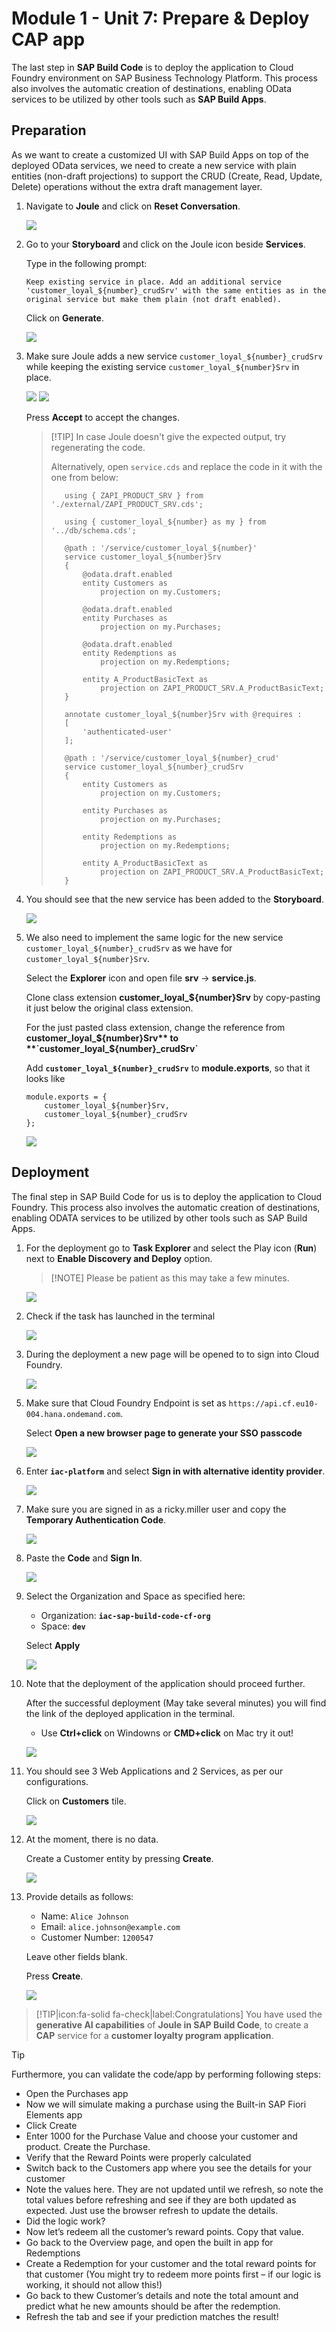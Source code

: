 # Module 1 - Unit 7: Prepare & Deploy CAP app  

The last step in **SAP Build Code** is to deploy the application to Cloud Foundry environment on SAP Business Technology Platform. This process also involves the automatic creation of destinations, enabling OData services to be utilized by other tools such as **SAP Build Apps**.

## Preparation

As we want to create a customized UI with SAP Build Apps on top of the deployed OData services, we need to create a new service with plain entities (non-draft projections) to support the CRUD (Create, Read, Update, Delete) operations without the extra draft management layer.

1. Navigate to **Joule** and click on **Reset Conversation**.
    
    ![](./images/131.png)

2. Go to your **Storyboard** and click on the Joule icon beside **Services**.

    Type in the following prompt:
    
    ``` code
    Keep existing service in place. Add an additional service 'customer_loyal_${number}_crudSrv' with the same entities as in the original service but make them plain (not draft enabled). 
    ```
    
    Click on **Generate**.

    ![](./images/126.png)

3. Make sure Joule adds a new service `customer_loyal_${number}_crudSrv` while keeping the existing service `customer_loyal_${number}Srv` in place.

    ![](./images/127.png)
    ![](./images/128.png)

    Press **Accept** to accept the changes.

    > [!TIP] In case Joule doesn't give the expected output, try regenerating the code. 
    >
    > Alternatively, open `service.cds` and replace the code in it with the one from below:
    > ```code
    >    using { ZAPI_PRODUCT_SRV } from './external/ZAPI_PRODUCT_SRV.cds';
    >
    >    using { customer_loyal_${number} as my } from '../db/schema.cds';
    >
    >    @path : '/service/customer_loyal_${number}'
    >    service customer_loyal_${number}Srv
    >    {
    >        @odata.draft.enabled
    >        entity Customers as
    >            projection on my.Customers;
    >
    >        @odata.draft.enabled
    >        entity Purchases as
    >            projection on my.Purchases;
    >
    >        @odata.draft.enabled
    >        entity Redemptions as
    >            projection on my.Redemptions;
    >
    >        entity A_ProductBasicText as
    >            projection on ZAPI_PRODUCT_SRV.A_ProductBasicText;
    >    }
    >
    >    annotate customer_loyal_${number}Srv with @requires :
    >    [
    >        'authenticated-user'
    >    ];
    >
    >    @path : '/service/customer_loyal_${number}_crud'
    >    service customer_loyal_${number}_crudSrv
    >    {
    >        entity Customers as
    >            projection on my.Customers;
    >
    >        entity Purchases as
    >            projection on my.Purchases;
    >
    >        entity Redemptions as
    >            projection on my.Redemptions;
    >
    >        entity A_ProductBasicText as
    >            projection on ZAPI_PRODUCT_SRV.A_ProductBasicText;
    >    }
    > ```

4. You should see that the new service has been added to the **Storyboard**.

    ![](./images/129.png)

5. We also need to implement the same logic for the new service `customer_loyal_${number}_crudSrv` as we have for `customer_loyal_${number}Srv`.

    Select the **Explorer** icon and open file **srv** -> **service.js**.

    Clone class extension **customer_loyal_${number}Srv** by copy-pasting it just below the original class extension.

    For the just pasted class extension, change the reference from **customer_loyal_${number}Srv** to **`customer_loyal_${number}_crudSrv`**

    Add **`customer_loyal_${number}_crudSrv`** to **module.exports**, so that it looks like

    ``` code
    module.exports = {
        customer_loyal_${number}Srv,
        customer_loyal_${number}_crudSrv
    };
    ```

    ![](./images/132.png)
    

## Deployment
The final step in SAP Build Code for us is to deploy the application to Cloud Foundry. This process also involves the automatic creation of destinations, enabling ODATA services to be utilized by other tools such as SAP Build Apps.

1. For the deployment go to **Task Explorer** and select the Play icon (**Run**) next to **Enable Discovery and Deploy** option.

    >[!NOTE] Please be patient as this may take a few minutes.

    ![](./images/253-8_CloudFoundry-1.png)

2. Check if the task has launched in the terminal

    ![](./images/253-8_CloudFoundry-2.png)

3. During the deployment a new page will be opened to to sign into Cloud Foundry.

    ![](./images/253-8_CloudFoundry-3.png)

<!-- 4. Please note that this is a shared landscape so we need to minimize the size of your application. Before deploying the application to Cloud Foundry, we need to set the memory footprint of the application.

1. Select the **Explorer** icon and open the **mta.yaml** file.

    ![](./images/253-8_CloudFoundry-4a.png)

2. Search the **memory** parameter of your application and change the value to **64MB**.

    ![](./images/253-8_CloudFoundry-4b.png)

3. Right select the **mta.yaml file** and select **Build MTA Project**

    ![](./images/253-8_CloudFoundry-4c.png)

4. When the job is complete, the following message is printed to the **Terminal**.

    ![](./images/253-8_CloudFoundry-4d.png) -->

5. Make sure that Cloud Foundry Endpoint is set as `https://api.cf.eu10-004.hana.ondemand.com`.
    
    Select **Open a new browser page to generate your SSO passcode**

    ![](./images/253-8_CloudFoundry-3b.png)

6.  Enter **`iac-platform`** and select **Sign in with alternative identity provider**.

    ![](./images/253-8-platform-idp.png)

7.  Make sure you are signed in as a ricky.miller user and copy the **Temporary Authentication Code**.

    ![](./images/253-8-temp-code.png)

8.  Paste the **Code** and **Sign In**.

    ![](./images/253-8-sign.png)

9.  Select the Organization and Space as specified here:

    <!-- > [!NOTE] Normally Organization and Space should be auto populated -->

    - Organization: **`iac-sap-build-code-cf-org`**
    - Space: **`dev`**
  
    Select **Apply**

    ![](./images/253-8-org-space-selection.png)

10. Note that the deployment of the application should proceed further.
    
    After the successful deployment (May take several minutes) you will find the link of the deployed application in the terminal.

    - Use **Ctrl+click** on Windowns or **CMD+click** on Mac try it out!

    ![](./images/253-8_CloudFoundry-10.jpg)

11. You should see 3 Web Applications and 2 Services, as per our configurations.

    Click on **Customers** tile.

    ![](./images/253-8_CloudFoundry-11.png)

12. At the moment, there is no data.

    Create a Customer entity by pressing **Create**.

    ![](./images/253-8_CloudFoundry-12.png)

13. Provide details as follows:

    - Name: `Alice Johnson`
    - Email: `alice.johnson@example.com`
    - Customer Number: `1200547`

    Leave other fields blank.

    Press **Create**.

    ![](./images/130.png)

> [!TIP|icon:fa-solid fa-check|label:Congratulations]
You have used the **generative AI capabilities** of **Joule in SAP Build Code**, to create a **CAP** service for a **customer loyalty program application**.
<!-- In order to receive the digital badge, please submit a screenshot of deployed app on BTP showing the URL of the application as well. -->
 
> [!TIP]
> Furthermore, you can validate the code/app by performing following steps:
> - Open the Purchases app
> - Now we will simulate making a purchase using the Built-in SAP Fiori Elements app
> - Click Create
> - Enter 1000 for the Purchase Value and choose your customer and product. Create the Purchase.
> - Verify that the Reward Points were properly calculated
> - Switch back to the Customers app where you see the details for your customer
> - Note the values here. They are not updated until we refresh, so note the total values before refreshing and see if they are both updated as expected. Just use the browser refresh to update the details.
> - Did the logic work?
> - Now let’s redeem all the customer’s reward points. Copy that value.
> - Go back to the Overview page, and open the built in app for Redemptions
> - Create a Redemption for your customer and the total reward points for that customer (You might try to redeem more points first – if our logic is working, it should not allow this!)
> - Go back to thew Customer’s details and note the total amount and predict what he new amounts should be after the redemption.
> - Refresh the tab and see if your prediction matches the result!
